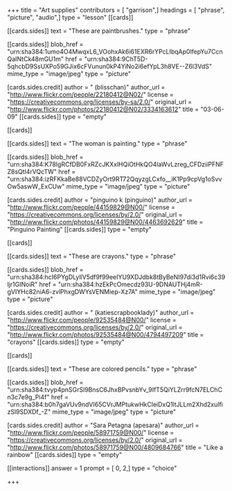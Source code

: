 +++
title = "Art supplies"
contributors = [ "garrison",]
headings = [ "phrase", "picture", "audio",]
type = "lesson"
[[cards]]

[[cards.sides]]
text = "These are paintbrushes."
type = "phrase"

[[cards.sides]]
blob_href = "urn:sha384:1umo4O4MwqxL6_VOohxAk6i61EXR6rYPcLIbqAp0lfepYu7CcnQaINtCk48mGU1m"
href = "urn:sha384:9ChT5D-5qhcbD9SsUXPo59GJix6cFVunun0kP4YiNo2i6efYpL3h8VE--Z6l3VdS"
mime_type = "image/jpeg"
type = "picture"

[cards.sides.credit]
author = " (blisschan)"
author_url = "http://www.flickr.com/people/22180412@N02/"
license = "https://creativecommons.org/licenses/by-sa/2.0/"
original_url = "http://www.flickr.com/photos/22180412@N02/3334163612"
title = "03-06-09"
[[cards.sides]]
type = "empty"

[[cards]]

[[cards.sides]]
text = "The woman is painting."
type = "phrase"

[[cards.sides]]
blob_href = "urn:sha384:K78IgRCfDB0FxRZcJKXxlHQiOtHkQO4laWvLzreg_CFDziiPFNFZ8sQtl4rVQcTW"
href = "urn:sha384:izRFKkaBe88VCDZyOrt9RT72QqyzgLCxfo__iK1Pp9cpVg1oSvvOw5aswW_ExCUw"
mime_type = "image/jpeg"
type = "picture"

[cards.sides.credit]
author = "pinguino k (pinguino)"
author_url = "http://www.flickr.com/people/44159829@N00/"
license = "https://creativecommons.org/licenses/by/2.0/"
original_url = "http://www.flickr.com/photos/44159829@N00/4463692629"
title = "Pinguino Painting"
[[cards.sides]]
type = "empty"

[[cards]]

[[cards.sides]]
text = "These are crayons."
type = "phrase"

[[cards.sides]]
blob_href = "urn:sha384:hcI6PYgDLyllV5df9f99eeIYU9XDJdbk8tByBeNI97di3d1Rvi6c39ljr1GINoiR"
href = "urn:sha384:hzEkPcOmecdz93U-9DNAUTHj4mR-gVIYHc82niA6-zvlPhxgDWYsVENMiep-Xz7A"
mime_type = "image/jpeg"
type = "picture"

[cards.sides.credit]
author = " (katiescrapbooklady)"
author_url = "http://www.flickr.com/people/92535484@N00/"
license = "https://creativecommons.org/licenses/by/2.0/"
original_url = "http://www.flickr.com/photos/92535484@N00/4794497209"
title = "crayons"
[[cards.sides]]
type = "empty"

[[cards]]

[[cards.sides]]
text = "These are colored pencils."
type = "phrase"

[[cards.sides]]
blob_href = "urn:sha384:tvyp4pnSGrSl9BnsC6JhxBPvsnbYv_9IfT5QiYLZrr9fcN7ELChCn3c7e9g_Pi4f"
href = "urn:sha384:b0h7gaVUv9ndVI65CVrJMPtukwHkCleiDxQ1ltJLLm2Xhd2xulfizSl9SDXDf_-Z"
mime_type = "image/jpeg"
type = "picture"

[cards.sides.credit]
author = "Sara Petagna (apesara)"
author_url = "http://www.flickr.com/people/58971759@N00/"
license = "https://creativecommons.org/licenses/by/2.0/"
original_url = "http://www.flickr.com/photos/58971759@N00/4809684766"
title = "Like a rainbow"
[[cards.sides]]
type = "empty"

[[interactions]]
answer = 1
prompt = [ 0, 2,]
type = "choice"

+++

